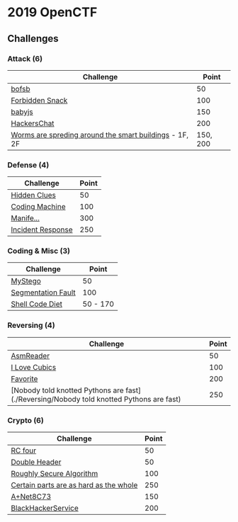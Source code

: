 # 2019 OpenCTF

## Challenges

### Attack (6)
| Challenge | Point |
|------|------|
| [bofsb](./Attack/bofsb)                                      | 50       |
| [Forbidden Snack](./Attack/Forbidden_Snack)                 | 100      |
| [babyjs](./Attack/babyjs)                                    | 150      |
| [HackersChat](./Attack/HackersChat)                          | 200      |
| [Worms are spreding around the smart buildings](./Attack/Worms_are_spreding_around_the_smart_buildings) - 1F, 2F | 150, 200 |



### Defense (4)
| Challenge | Point |
|------|------|
| [Hidden Clues](./Defense/Hidden_Clues)     | 50    |
| [Coding Machine](./Defense/Coding_Machine) | 100   |
| [Manife...](./Defense/Manife)                    | 300  |
| [Incident Response](./Defense/Incident_response) | 250  |



### Coding & Misc (3)

| Challenge | Point |
|------|------|
| [MyStego](./Coding/MyStego)          | 50 |
| [Segmentation Fault](./Coding/Segmentation_Fault)         | 100 |
| [Shell Code Diet](./Coding/Shell_Code_Diet) | 50 - 170 |



### Reversing (4)

| Challenge | Point |
|------|------|
| [AsmReader](./Reversing/AsmReader) | 50 |
| [I Love Cubics](./Reversing/I_Love_Cubics) | 100 |
| [Favorite](./Reversing/Favorite) | 200 |
| [Nobody told knotted Pythons are fast](./Reversing/Nobody told knotted Pythons are fast) | 250 |



### Crypto (6)

| Challenge | Point |
|------|------|
| [RC four](./Crypto/RC_four) | 50 |
| [Double Header](./Crypto/Double_Header) | 50 |
| [Roughly Secure Algorithm](./Crypto/Roughly_Secure_Algorithm) | 100 |
| [Certain parts are as hard as the whole](./Crypto/Certain_parts_are_as_hard_as_the_whole) | 250 |
| [A+Net8C73](./Crypto/A+Net8C73) | 150 |
| [BlackHackerService](./Crypto/BlackHackerService) | 200 |


